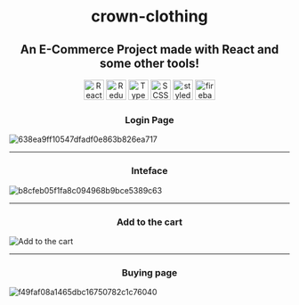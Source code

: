 <h1 align="center"> crown-clothing</h1>
<h2 align="center">An E-Commerce Project made with React and some other tools!</h2>


<p align="center">
<a href="https://reactjs.org/" target="_blank" rel="noreferrer"><img src="https://raw.githubusercontent.com/danielcranney/readme-generator/main/public/icons/skills/react-colored.svg" width="36" height="36" alt="React" /></a> 
<a href="https://redux.js.org/" target="_blank" rel="noreferrer"><img src="https://raw.githubusercontent.com/reduxjs/redux/master/logo/logo.png" width="36" height="36" alt="Redux" /></a> 
<a href="https://www.typescriptlang.org/" target="_blank" rel="noreferrer"><img src="https://www.svgrepo.com/show/303600/typescript-logo.svg" width="36" height="36" alt="TypeScript" /></a>
<a href="https://sass-lang.com/" target="_blank" rel="noreferrer"><img src="https://raw.githubusercontent.com/danielcranney/readme-generator/main/public/icons/skills/sass-colored.svg" width="36" height="36" alt="SCSS" /></a>
<a href="https://styled-components.com/" target="_blank" rel="noreferrer"><img src="https://styled-components.com/logo.png" width="36" height="36" alt="styled-components" /></a>
<a href="https://firebase.google.com/" target="_blank" rel="noreferrer"><img src="https://raw.githubusercontent.com/danielcranney/readme-generator/main/public/icons/skills/firebase-colored.svg" width="36" height="36" alt="firebase" /></a>

  
 <h3 align="center">Login Page</h3>
 
 ![638ea9ff10547dfadf0e863b826ea717](https://user-images.githubusercontent.com/91401714/209158741-48d8d135-b70d-41a2-84bd-c1c4c4e9c65e.png)
 
 ---
 
 <h3 align="center"> Inteface</h3>
  
 ![b8cfeb05f1fa8c094968b9bce5389c63](https://user-images.githubusercontent.com/91401714/209159016-e6f364a9-5576-49f6-956e-bf38d50a348a.jpg)
  
 ---
  
  <h3 align="center">Add to the cart</h3>
  
  ![Add to the cart](https://user-images.githubusercontent.com/91401714/209159878-fa7bd4ad-0a1e-4e68-b788-8bc8cd6c0ead.png)

 ---
 
 <h3 align="center">Buying page</h3>
 
![f49faf08a1465dbc16750782c1c76040](https://user-images.githubusercontent.com/91401714/209160341-8d4a50c6-7688-4b58-9537-50bd415a139c.png)

